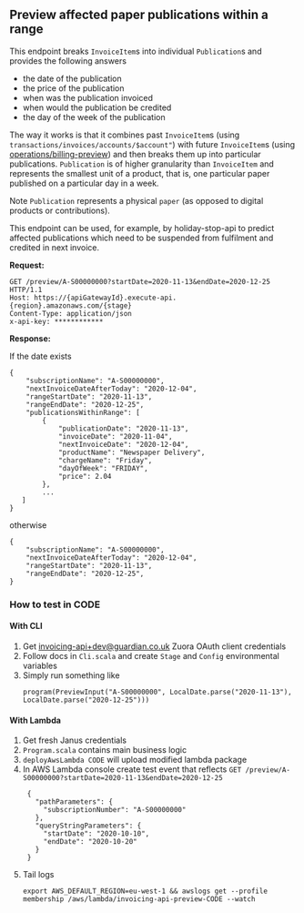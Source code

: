 ## Preview affected paper publications within a range

This endpoint breaks `InvoiceItem`s into individual `Publication`s and provides the following answers
* the date of the publication
* the price of the publication
* when was the publication invoiced
* when would the publication be credited
* the day of the week of the publication

The way it works is that it combines past `InvoiceItem`s (using `transactions/invoices/accounts/$account"`) with 
future `InvoiceItem`s (using [operations/billing-preview](https://www.zuora.com/developer/api-reference/#operation/POST_BillingPreview)) 
and then breaks them up into particular publications. `Publication` is of higher granularity than `InvoiceItem` and
represents the smallest unit of a product, that is, one particular paper published on a particular day in a week.

Note `Publication` represents a physical `paper` (as opposed to digital products or contributions).

This endpoint can be used, for example, by holiday-stop-api to predict affected publications which need to be 
suspended from fulfilment and credited in next invoice.


**Request:**

```
GET /preview/A-S00000000?startDate=2020-11-13&endDate=2020-12-25 HTTP/1.1
Host: https://{apiGatewayId}.execute-api.{region}.amazonaws.com/{stage}
Content-Type: application/json
x-api-key: ************
```

**Response:**

If the date exists

```
{
    "subscriptionName": "A-S00000000",
    "nextInvoiceDateAfterToday": "2020-12-04",
    "rangeStartDate": "2020-11-13",
    "rangeEndDate": "2020-12-25",
    "publicationsWithinRange": [
        {
            "publicationDate": "2020-11-13",
            "invoiceDate": "2020-11-04",
            "nextInvoiceDate": "2020-12-04",
            "productName": "Newspaper Delivery",
            "chargeName": "Friday",
            "dayOfWeek": "FRIDAY",
            "price": 2.04
        },
        ...
   ]
}
```

otherwise 

```
{
    "subscriptionName": "A-S00000000",
    "nextInvoiceDateAfterToday": "2020-12-04",
    "rangeStartDate": "2020-11-13",
    "rangeEndDate": "2020-12-25",
}
```

### How to test in CODE

#### With CLI 

1. Get invoicing-api+dev@guardian.co.uk Zuora OAuth client credentials
1. Follow docs in `Cli.scala` and create `Stage` and `Config` environmental variables
1. Simply run something like
    ```
    program(PreviewInput("A-S00000000", LocalDate.parse("2020-11-13"), LocalDate.parse("2020-12-25")))
    ```

#### With Lambda

1. Get fresh Janus credentials
1. `Program.scala` contains main business logic 
1. `deployAwsLambda CODE` will upload modified lambda package
1. In AWS Lambda console create test event that reflects `GET /preview/A-S00000000?startDate=2020-11-13&endDate=2020-12-25`
    ```
     {
       "pathParameters": {
         "subscriptionNumber": "A-S00000000"
       },
       "queryStringParameters": {
         "startDate": "2020-10-10",
         "endDate": "2020-10-20"
       }
     }
    ```
1. Tail logs 
    ```
    export AWS_DEFAULT_REGION=eu-west-1 && awslogs get --profile membership /aws/lambda/invoicing-api-preview-CODE --watch
    ```
